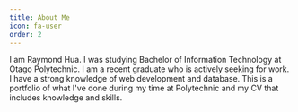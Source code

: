 ```yaml
---
title: About Me
icon: fa-user
order: 2
---
```


I am Raymond Hua. I was studying Bachelor of Information Technology at Otago Polytechnic.
    I am a recent graduate who is actively seeking for work.
    I have a strong knowledge of web development and database.
    This is a portfolio of what I've done during my time at Polytechnic and my CV that includes knowledge and skills.